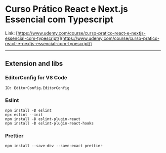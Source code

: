 # Curso Prático React e Next.js Essencial com Typescript
Link: [https://www.udemy.com/course/curso-pratico-react-e-nextjs-essencial-com-typescript/](https://www.udemy.com/course/curso-pratico-react-e-nextjs-essencial-com-typescript/)

---

## Extension and libs

### EditorConfig for VS Code
```
ID: EditorConfig.EditorConfig
```

### Eslint
```
npm install -D eslint
npx eslint --init
npm install -D eslint-plugin-react
npm install -D eslint-plugin-react-hooks
```

### Prettier
```
npm install --save-dev --save-exact prettier
```
